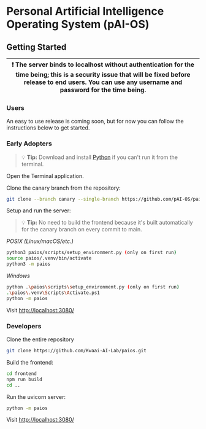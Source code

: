 # Personal Artificial Intelligence Operating System (pAI-OS)

## Getting Started

|❗ The server binds to localhost without authentication for the time being; this is a security issue that will be fixed before release to end users. You can use any username and password for the time being.|
|--|

### Users

An easy to use release is coming soon, but for now you can follow the instructions below to get started.

### Early Adopters

> 💡 **Tip:** Download and install [Python](https://www.python.org/downloads/) if you can't run it from the terminal.

Open the Terminal application.

Clone the canary branch from the repository:

```sh
git clone --branch canary --single-branch https://github.com/pAI-OS/paios.git
```

Setup and run the server:

> 💡 **Tip:** No need to build the frontend because it's built automatically for the canary branch on every commit to main.

_POSIX (Linux/macOS/etc.)_

```sh
python3 paios/scripts/setup_environment.py (only on first run)
source paios/.venv/bin/activate
python3 -m paios
```

_Windows_

```sh
python .\paios\scripts\setup_environment.py (only on first run)
.\paios\.venv\Scripts\Activate.ps1
python -m paios
```

Visit [http://localhost:3080/](http://localhost:3080/)

### Developers

Clone the entire repository

```sh
git clone https://github.com/Kwaai-AI-Lab/paios.git
```
Build the frontend:

```sh
cd frontend
npm run build
cd ..
```

Run the uvicorn server:

```sh
python -m paios
```

Visit [http://localhost:3080/](http://localhost:3080/)
